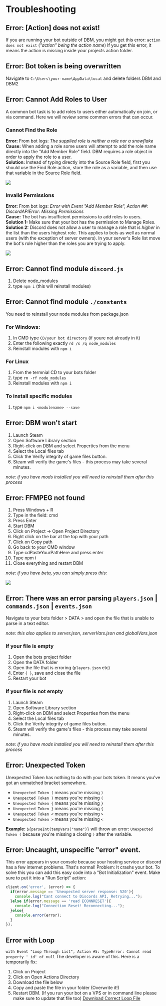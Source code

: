 # Troubleshooting
## Error: [Action] does not exist!
If you are running your bot outside of DBM, you might get this error: `action does not exist` (_"action" being the action name_) 
If you get this error, it means the action is missing inside your projects action folder.

## Error: Bot token is being overwritten
Navigate to `C:\Users\your-name\AppData\local` and delete folders DBM and DBM2

## Error: Cannot Add Roles to User
A common bot task is to add roles to users either automatically on join, or via command. Here we will review some common errors that can occur.

### Cannot Find the Role
**Error:** From bot logs: _The supplied role is neither a role nor a snowflake_<br/>
**Cause:** When adding a role some users will attempt to add the role name directly into the "Add Member Role" field. DBM requires a role object in order to apply the role to a user.<br/>
**Solution:** Instead of typing directly into the Source Role field, first you should use the Find Role action, store the role as a variable, and then use that variable in the Source Role field.<br/>

![](https://raw.githubusercontent.com/Silversunset01/dbm/master/screenshots/roleexamplenew.jpg)

### Invalid Permissions
**Error:** From bot logs: _Error with Event "Add Member Role", Action ##: DiscordAPIError: Missing Permissions_<br/>
**Cause:** The bot has insufficient permissions to add roles to users.<br/>
**Solution 1:** Make sure that your bot has the permission to Manage Roles.<br/>
**Solution 2:** Discord does not allow a user to manage a role that is *higher* in the list than the users highest role. This applies to bots as well as normal users (with the exception of server owners). In your server's Role list move the bot's role higher than the roles you are trying to apply.

![](https://raw.githubusercontent.com/Silversunset01/dbm/master/screenshots/rolelist1.jpg)

## Error: Cannot find module `discord.js`
1. Delete node_modules 
2. type `npm i` (this will reinstall modules)

## Error: Cannot find module `./constants`
You need to reinstall your node modules from package.json  
### For Windows: 
1. In CMD type `CD/your bot directory` (if youre not already in it)
2. Enter the following exactly `rd /s /q node_modules`
3. Reinstall modules with `npm i`

### For Linux
1. From the termnial CD to your bots folder
2. type `rm -rf node_modules`
3. Reinstall modules with `npm i`

### To install specific modules
1. type `npm i <modulename> --save`

## Error: DBM won't start
1. Launch Steam
2. Open Software Library section 
3. Right-click on DBM and select Properties from the menu
4. Select the Local files tab
5. Click the Verify integrity of game files button.
6. Steam will verify the game's files - this process may take several minutes.

_note: if you have mods installed you will need to reinstall them after this process_

## Error: FFMPEG not found
1. Press Windows + R
2. Type in the field: cmd
3. Press Enter
4. Start DBM
5. Click on Project -> Open Project Directory
6. Right click on the bar at the top with your path 
7. Click on Copy path
8. Go back to your CMD window
9. Type cdPasteYourPathHere and press enter
10. Type npm i
11. Close everything and restart DBM

_note: if you have beta, you can simply press this:_

![](https://i.need.dbm-support.site/fsot.png)

## Error: There was an error parsing `players.json` |  `commands.json` | `events.json`
Navigate to your bots folder > DATA > and open the file that is unable to parse in a text editor. 

_note: this also applies to server.json, serverVars.json and globalVars.json_

### If your file is empty

1. Open the bots project folder 
2. Open the DATA folder 
3. Open the file that is erroring (`players.json` etc) 
4. Enter `{ }`, save and close the file 
5. Restart your bot 

### If your file is not empty
1. Launch Steam
2. Open Software Library section 
3. Right-click on DBM and select Properties from the menu
4. Select the Local files tab
5. Click the Verify integrity of game files button.
6. Steam will verify the game's files - this process may take several minutes.

_note: if you have mods installed you will need to reinstall them after this process_

## Error: Unexpected Token
Unexpected Token has nothing to do with your bots token. It means you've got an unmatched bracket somewhere. 

*  `Unexpected Token (` means you're missing `)`
*  `Unexpected Token )` means you're missing `(`  
*  `Unexpected Token {` means you're missing `}`
*  `Unexpected Token }` means you're missing `{`
*  `Unexpected Token <` means you're missing `>`
*  `Unexpected Token >` means you're missing `<`

**Example:**
`${parseInt(tempVars("name")}` will throw an error: `Unexpected Token (` because you're missing a closing `)` after the variable.

## Error: Uncaught, unspecific "error" event.
This error appears in your console because your hosting service or discord has a few internet problems. That's normal! Problem: It crashs your bot. 
To solve this you can add this easy code into a "Bot Initialization" event. Make sure to put it into a "Run Script" action:
```js
client.on('error', (error) => {    
  if(error.message == 'Unexpected server response: 520'){
    console.log("Cant connect to Discords API, Retrying...");
  }else if(error.message == 'read ECONNRESET'){
    console.log("Connection Reset! Reconnecting...");
  }else{
    console.error(error);
  }            
});
```

## Error with Loop
```with Event "Loop Through List", Action #5: TypeError: Cannot read property '_id' of null```
The developer is aware of this.
Here is a temporarily fix:
1. Click on Project
2. Click on Open Actions Directory
3. Download the file below
4. Copy and paste the file in your folder (Overwrite it!)
5. Restart DBM.
(If you run your bot on a VPS or in command line please make sure to update that file too)
[Download Correct Loop File](https://cdn.discordapp.com/attachments/345696100151459854/486570638018871306/loop_through_list.js)
